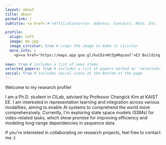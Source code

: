 ```yaml
---
layout: about
title: about
permalink: /
subtitle: <a href='#'>Affiliations</a>. Address. Contacts. Moto. Etc.

profile:
  align: left
  image: me.jpg
  image_circular: true # crops the image to make it circular
  more_info: >
    <p><a href='https://maps.app.goo.gl/kuCDzvHtZg4Rqcoa7'>E3 Building, 144 Xuan Thuy</a></p>
    
news: true # includes a list of news items
selected_papers: true # includes a list of papers marked as "selected={true}"
social: true # includes social icons at the bottom of the page
---
```


Welcome to my research profile!

I am a Ph.D. student in CILab, advised by Professor Changick Kim at KAIST EE. 
I am interested in representation learning and integration across various modalities, aiming to enable AI systems to comprehend the world more comprehensively. Currently, I'm exploring state space models (SSMs) for video-related tasks, which show promise for improving efficiency and modeling long-range dependencies in sequence data. 


If you're interested in collaborating on research projects, feel free to contact me :)
